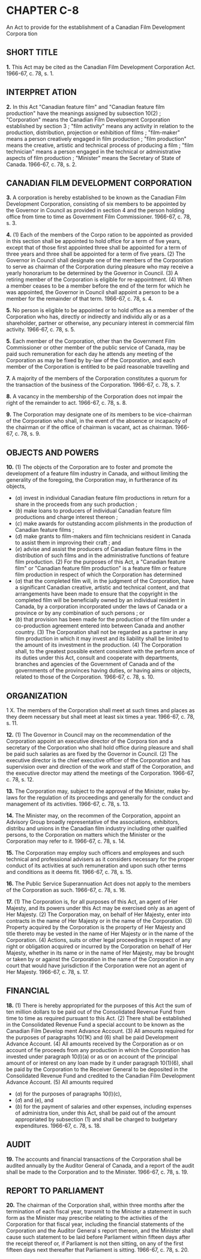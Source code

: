 
# CHAPTER C-8
An Act to provide for the establishment of a
Canadian Film Development Corpora
tion

## SHORT TITLE

**1.** This Act may be cited as the Canadian
Film Development Corporation Act. 1966-67, c.
78, s. 1.

## INTERPRET ATION

**2.** In this Act
"Canadian feature film" and "Canadian
feature film production" have the meanings
assigned by subsection 10(2) ;
"Corporation" means the Canadian Film
Development Corporation established by
section 3 ;
"film activity" means any activity in relation
to the production, distribution, projection
or exhibition of films ;
"film-maker" means a person creatively
engaged in film production ;
"film production" means the creative, artistic
and technical process of producing a film ;
"film technician" means a person engaged in
the technical or administrative aspects of
film production ;
"Minister" means the Secretary of State of
Canada. 1966-67, c. 78, s. 2.

## CANADIAN FILM DEVELOPMENT CORPORATION

**3.** A corporation is hereby established to
be known as the Canadian Film Development
Corporation, consisting of six members to be
appointed by the Governor in Council as
provided in section 4 and the person holding
office from time to time as Government Film
Commissioner. 1966-67, c. 78, s. 3.

**4.** (1) Each of the members of the Corpo
ration to be appointed as provided in this
section shall be appointed to hold office for a
term of five years, except that of those first
appointed three shall be appointed for a term
of three years and three shall be appointed
for a term of five years.
(2) The Governor in Council shall designate
one of the members of the Corporation to
serve as chairman of the Corporation during
pleasure who may receive a yearly honorarium
to be determined by the Governor in Council.
(3) A retiring member of the Corporation is
eligible for re-appointment.
(4) When a member ceases to be a member
before the end of the term for which he was
appointed, the Governor in Council shall
appoint a person to be a member for the
remainder of that term. 1966-67, c. 78, s. 4.

**5.** No person is eligible to be appointed or
to hold office as a member of the Corporation
who has, directly or indirectly and individu
ally or as a shareholder, partner or otherwise,
any pecuniary interest in commercial film
activity. 1966-67, c. 78, s. 5.

**5.** Each member of the Corporation, other
than the Government Film Commissioner or
other member of the public service of Canada,
may be paid such remuneration for each day
he attends any meeting of the Corporation as
may be fixed by by-law of the Corporation,
and each member of the Corporation is
entitled to be paid reasonable travelling and

**7.** A majority of the members of the
Corporation constitutes a quorum for the
transaction of the business of the Corporation.
1966-67, c. 78, s. 7.

**8.** A vacancy in the membership of the
Corporation does not impair the right of the
remainder to act. 1966-67, c. 78, s. 8.

**9.** The Corporation may designate one of
its members to be vice-chairman of the
Corporation who shall, in the event of the
absence or incapacity of the chairman or if
the office of chairman is vacant, act as
chairman. 1966-67, c. 78, s. 9.

## OBJECTS AND POWERS

**10.** (1) The objects of the Corporation are
to foster and promote the development of a
feature film industry in Canada, and without
limiting the generality of the foregoing, the
Corporation may, in furtherance of its objects,
  * (_a_) invest in individual Canadian feature
film productions in return for a share in the
proceeds from any such production ;
  * (_b_) make loans to producers of individual
Canadian feature film productions and
charge interest thereon ;
  * (_c_) make awards for outstanding accom
plishments in the production of Canadian
feature films ;
  * (_d_) make grants to film-makers and film
technicians resident in Canada to assist
them in improving their craft ; and
  * (_e_) advise and assist the producers of
Canadian feature films in the distribution
of such films and in the administrative
functions of feature film production.
(2) For the purposes of this Act, a
"Canadian feature film" or "Canadian feature
film production" is a feature film or feature
film production in respect of which the
Corporation has determined
  * (_a_) that the completed film will, in the
judgment of the Corporation, have a
significant Canadian creative, artistic and
technical content, and that arrangements
have been made to ensure that the copyright
in the completed film will be beneficially
owned by an individual resident in Canada,
by a corporation incorporated under the
laws of Canada or a province or by any
combination of such persons ; or
  * (_b_) that provision has been made for the
production of the film under a co-production
agreement entered into between Canada
and another country.
(3) The Corporation shall not be regarded
as a partner in any film production in which
it may invest and its liability shall be limited
to the amount of its investment in the
production.
(4) The Corporation shall, to the greatest
possible extent consistent with the perform
ance of its duties under this Act, consult and
cooperate with departments, branches and
agencies of the Government of Canada and
of the governments of the provinces having
duties, or having aims or objects, related to
those of the Corporation. 1966-67, c. 78, s. 10.

## ORGANIZATION
1 X. The members of the Corporation shall
meet at such times and places as they deem
necessary but shall meet at least six times a
year. 1966-67, c. 78, s. 11.

**12.** (1) The Governor in Council may on
the recommendation of the Corporation
appoint an executive director of the Corpora
tion and a secretary of the Corporation who
shall hold office during pleasure and shall be
paid such salaries as are fixed by the Governor
in Council.
(2) The executive director is the chief
executive officer of the Corporation and has
supervision over and direction of the work
and staff of the Corporation, and the executive
director may attend the meetings of the
Corporation. 1966-67, c. 78, s. 12.

**13.** The Corporation may, subject to the
approval of the Minister, make by-laws for
the regulation of its proceedings and generally
for the conduct and management of its
activities. 1966-67, c. 78, s. 13.

**14.** The Minister may, on the recommen
of the Corporation, appoint an
Advisory Group broadly representative of the
associations, exhibitors, distribu
and unions in the Canadian film industry
including other qualified persons, to
the Corporation on matters which the
Minister or the Corporation may refer to it.
1966-67, c. 78, s. 14.

**15.** The Corporation may employ such
officers and employees and such technical
and professional advisers as it considers
necessary for the proper conduct of its
activities at such remuneration and upon such
other terms and conditions as it deems fit.
1966-67, c. 78, s. 15.

**16.** The Public Service Superannuation Act
does not apply to the members of the
Corporation as such. 1966-67, c. 78, s. 16.

**17.** (1) The Corporation is, for all purposes
of this Act, an agent of Her Majesty, and its
powers under this Act may be exercised only
as an agent of Her Majesty.
(2) The Corporation may, on behalf of Her
Majesty, enter into contracts in the name of
Her Majesty or in the name of the Corporation.
(3) Property acquired by the Corporation
is the property of Her Majesty and title
thereto may be vested in the name of Her
Majesty or in the name of the Corporation.
(4) Actions, suits or other legal proceedings
in respect of any right or obligation acquired
or incurred by the Corporation on behalf of
Her Majesty, whether in its name or in the
name of Her Majesty, may be brought or
taken by or against the Corporation in the
name of the Corporation in any court that
would have jurisdiction if the Corporation
were not an agent of Her Majesty. 1966-67, c.
78, s. 17.

## FINANCIAL

**18.** (1) There is hereby appropriated for
the purposes of this Act the sum of ten million
dollars to be paid out of the Consolidated
Revenue Fund from time to time as required
pursuant to this Act.
(2) There shall be established in the
Consolidated Revenue Fund a special account
to be known as the Canadian Film Develop
ment Advance Account.
(3) All amounts required for the purposes
of paragraphs 10(1K) and (6) shall be paid
Development Advance Account.
(4) All amounts received by the Corporation
as or on account of fie proceeds from any
production in which the Corporation has
invested under paragraph 10(l)(a) or as or on
account of the principal amount of or interest
on any loan made by it under paragraph
10(1)(6), shall be paid by the Corporation to
the Receiver General to be deposited in the
Consolidated Revenue Fund and credited to
the Canadian Film Development Advance
Account.
(5) All amounts required
  * (_a_) for the purposes of paragraphs 10(l)(c),
  * (_d_) and (e), and
  * (_b_) for the payment of salaries and other
expenses, including expenses of administra
tion, under this Act,
shall be paid out of the amount appropriated
by subsection (1) and shall be charged to
budgetary expenditures. 1966-67, c. 78, s. 18.

## AUDIT

**19.** The accounts and financial transactions
of the Corporation shall be audited annually
by the Auditor General of Canada, and a
report of the audit shall be made to the
Corporation and to the Minister. 1966-67, c.
78, s. 19.

## REPORT TO PARLIAMENT

**20.** The chairman of the Corporation shall,
within three months after the termination of
each fiscal year, transmit to the Minister a
statement in such form as the Minister may
prescribe relating to the activities of the
Corporation for that fiscal year, including the
financial statements of the Corporation and
the Auditor General s report thereon, and the
Minister shall cause such statement to be laid
before Parliament within fifteen days after
the receipt thereof or, if Parliament is not
then sitting, on any of the first fifteen days
next thereafter that Parliament is sitting.
1966-67, c. 78, s. 20.
